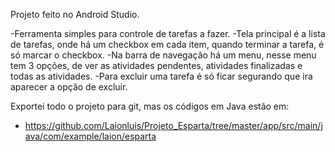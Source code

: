 
Projeto feito no Android Studio.

-Ferramenta simples para controle de tarefas a fazer.
-Tela principal é a lista de tarefas, onde há um checkbox em cada item, quando terminar a tarefa, é só marcar o checkbox.
-Na barra de navegação há um menu, nesse menu tem 3 opções, de ver as atividades pendentes, atividades finalizadas e todas as atividades.
-Para excluir uma tarefa é só ficar segurando que ira aparecer a opção de excluir. 

Exportei todo o projeto para git, mas os códigos em Java estão em: 
- https://github.com/Laionluis/Projeto_Esparta/tree/master/app/src/main/java/com/example/laion/esparta
